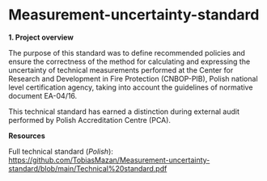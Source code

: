 # Measurement-uncertainty-standard

__1. Project overview__

The purpose of this standard was to define recommended policies and ensure the correctness of the method for calculating and expressing the uncertainty of technical measurements performed at the Center for Research and Development in Fire Protection (CNBOP-PIB), Polish national level certification agency, taking into account the guidelines of normative document EA-04/16.

This technical standard has earned a distinction during external audit performed by Polish Accreditation Centre (PCA).

__Resources__

Full technical standard (_Polish_): https://github.com/TobiasMazan/Measurement-uncertainty-standard/blob/main/Technical%20standard.pdf

